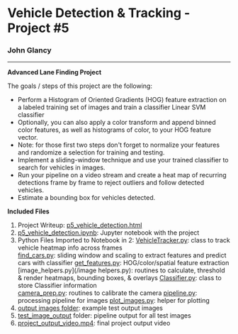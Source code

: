 # **Vehicle Detection & Tracking - Project #5** 

### John Glancy

---

**Advanced Lane Finding Project**

The goals / steps of this project are the following:

* Perform a Histogram of Oriented Gradients (HOG) feature extraction on a labeled training set of images and train a classifier Linear SVM classifier
* Optionally, you can also apply a color transform and append binned color features, as well as histograms of color, to your HOG feature vector.
* Note: for those first two steps don't forget to normalize your features and randomize a selection for training and testing.
* Implement a sliding-window technique and use your trained classifier to search for vehicles in images.
* Run your pipeline on a video stream and create a heat map of recurring detections frame by frame to reject outliers and follow detected vehicles.
* Estimate a bounding box for vehicles detected.

**Included Files**
1) Project Writeup: [p5_vehicle_detection.html](/p5_vehicle_detection.html)
2) [p5_vehicle_detection.ipynb](/p5_vehicle_detection.ipynb): Jupyter notebook with the project
3) Python Files Imported to Notebook in 2:
[VehicleTracker.py](/VehicleTracker.py): class to track vehicle heatmap info across frames		
[find_cars.py](/find_cars.py): sliding window and scaling to extract features and predict cars with classifier
[get_features.py](/get_features.py): HOG/color/spatial feature extraction
[image_helpers.py](/image helpers.py): routines to calculate, threshold & render heatmaps, bounding boxes, & overlays
[Classifier.py](/Classifier.py): class to store Classifier information	
[camera_prep.py](/camera_prep.py): routines to calibrate the camera
[pipeline.py](/pipeline.py): processing pipeline for images
[plot_images.py](/plot_images.py): helper for plotting
4) [output images folder](/output_images): example test output images
5) [test_image_output](/test_image_output) folder: pipeline output for all test images
6) [project_output_video.mp4](/project_output_video.mp4): final project output video

